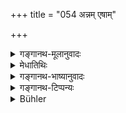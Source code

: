+++
title = "054 अन्नम् एषाम्"

+++

<details><summary>गङ्गानथ-मूलानुवादः</summary>

Their food should be given to them, through others, and in a broken dish; they shall not wander about in villages or cities during the night.—(54)
</details>

<details><summary>मेधातिथिः</summary>

तत् साक्षाद् एषां न दातव्यम् । प्रेष्यैः कैश्चित् पूर्वोक्तेन प्रकारेण दापयितव्यः । **रात्रौ** स्पर्शाशङ्कयान्तर्ग्रामनगरचर्याप्रतिषेधः ॥ १०.५४ ॥
</details>

<details><summary>गङ्गानथ-भाष्यानुवादः</summary>

The householder shall not give the food with his own hands; he shall cause it to be given by his servants, in the manner described above.

The prohibition of wandering about at night in villages, and cities is with a view to prevent the chance of people being touched.—(54)
</details>

<details><summary>गङ्गानथ-टिप्पन्यः</summary>

“Govindarāja and Nārāyaṇa take the beginning of the verse differently—Their food shall be given to them by others in a broken vessel.”—Buhler.
</details>

<details><summary>Bühler</summary>

054	Their food shall be given to them by others (than an Aryan giver) in a broken dish; at night they shall not walk about in villages and in towns.
</details>
